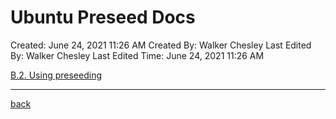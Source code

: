 # Ubuntu Preseed Docs

Created: June 24, 2021 11:26 AM
Created By: Walker Chesley
Last Edited By: Walker Chesley
Last Edited Time: June 24, 2021 11:26 AM

[B.2. Using preseeding](https://help.ubuntu.com/lts/installation-guide/s390x/apbs02.html)

---
[back](./README.md)

